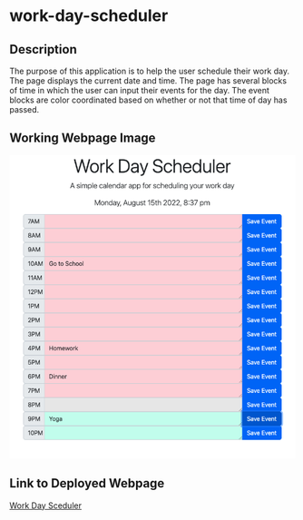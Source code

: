 # work-day-scheduler
## Description
The purpose of this application is to help the user schedule their work day. The page displays the current date and time. The page has several blocks of time in which the user can input their events for the day. The event blocks are color coordinated based on whether or not that time of day has passed. 

## Working Webpage Image
![Application Screenshot](assets/images/screenshot.png)

## Link to Deployed Webpage
[Work Day Sceduler](https://kamarygillespie4.github.io/work-day-scheduler/)
